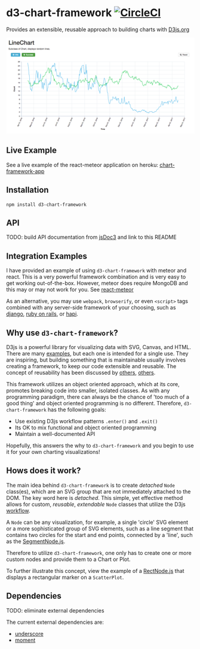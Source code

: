 # d3-chart-framework [![CircleCI](https://circleci.com/gh/dan-nyanko/d3-chart-framework.svg?style=svg)](https://circleci.com/gh/dan-nyanko/d3-chart-framework)
Provides an extensible, reusable approach to building charts with [D3js.org](https://d3js.org/)


![Line Chart Screenshot](screenshots/LineChart.png)


## Live Example

See a live example of the react-meteor application on heroku:
[chart-framework-app](https://chart-framework-app.herokuapp.com/)


## Installation
```
npm install d3-chart-framework
```


## API

TODO: build API documentation from [jsDoc3](https://github.com/jsdoc3/jsdoc) and link to this README


## Integration Examples
I have provided an example of using `d3-chart-framework` with meteor and react. This is a very powerful framework combination and is very easy to get working out-of-the-box. However, meteor does require MongoDB and this may or may not work for you. See [react-meteor](examples/react-meteor/)

As an alternative, you may use `webpack`, `browserify`, or even `<script>` tags combined with any server-side framework of your choosing, such as [django](https://www.djangoproject.com/), [ruby on rails](http://rubyonrails.org/), or [hapi](https://hapijs.com/).


## Why use `d3-chart-framework`?
D3js is a powerful library for visualizing data with SVG, Canvas, and HTML. There are many [examples](http://bl.ocks.org/mbostock), but each one is intended for a single use. They are inspiring, but building something that is maintainable usually involves creating a framework, to keep our code extensible and reusable. The concept of reusability has been discussed by [others](https://bocoup.com/weblog/reusability-with-d3), [others](https://bost.ocks.org/mike/chart/).

This framework utilizes an object oriented approach, which at its core, promotes breaking code into smaller, isolated classes. As with any programming paradigm, there can always be the chance of 'too much of a good thing' and object oriented programming is no different. Therefore, `d3-chart-framework` has the following goals:

  - Use existing D3js workflow patterns `.enter()` and `.exit()`
  - Its OK to mix functional and object oriented programming
  - Maintain a well-documented API

Hopefully, this answers the why to `d3-chart-framework` and you begin to use it for your own charting visualizations!


## Hows does it work?
The main idea behind `d3-chart-framework` is to create *detached* `Node` class(es), which are an SVG group that are not immediately attached to the DOM. The key word here is *detached*. This simple, yet effective method allows for custom, *reusable*, *extendable* `Node` classes that utilize the D3js [workflow](https://github.com/d3/d3-selection/blob/master/README.md#joining-data).

A `Node` can be any visualization, for example, a single 'circle' SVG element or a more sophisticated group of SVG elements, such as a line segment that contains two circles for the start and end points, connected by a 'line', such as the [SegmentNode.js](examples/shared/nodes/SegmentNode.js).

Therefore to utilize `d3-chart-framework`, one only has to create one or more custom nodes and provide them to a Chart or Plot.

To further illustrate this concept, view the example of a [RectNode.js](examples/shared/RectNode.js) that displays a rectangular marker on a `ScatterPlot`.


## Dependencies
TODO: eliminate external dependencies

The current external dependencies are:

  - [underscore](https://github.com/jashkenas/underscore)
  - [moment](https://github.com/moment/moment)
